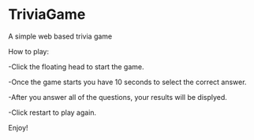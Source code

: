 # TriviaGame
A simple web based trivia game 

How to play:

-Click the floating head to start the game.

-Once the game starts you have 10 seconds to select the correct answer.

-After you answer all of the questions, your results will be displyed.

-Click restart to play again.

Enjoy!
